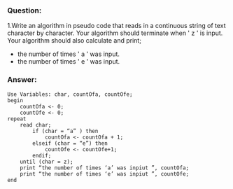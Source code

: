 ### Question:
1.Write an algorithm in pseudo code that reads in a continuous string of text character by character. Your algorithm should terminate when ' z ' is input.<br>
Your algorithm should also calculate and print;
-  the number of times ' a '  was input.
-  the number of times ' e '  was input.


### Answer:
```{r, tidy=FALSE, eval=FALSE}
Use Variables: char, countOfa, countOfe;
begin
	countOfa <- 0;
	countOfe <- 0;	
repeat
	read char;
		if (char = “a” ) then
			countOfa <- countOfa + 1;
		elseif (char = “e”) then
			countOfe <- countOfe+1; 
		endif;
	until (char = z);
	print “the number of times ‘a’ was inpiut ”, countOfa;
	print “the number of times ‘e’ was inpiut ”, countOfe;
end
```

